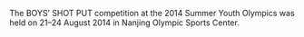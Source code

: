The BOYS’ SHOT PUT competition at the 2014 Summer Youth Olympics was held on 21–24 August 2014 in Nanjing Olympic Sports Center.
